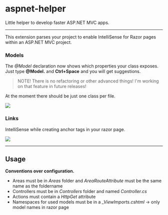 # aspnet-helper
Little helper to develop faster ASP.NET MVC apps.

---

This extension parses your project to enable IntelliSense for Razor pages within an ASP.NET MVC project.

### Models

The *@Model* declaration now shows which properties your class exposes.
Just type **@Model.** and **Ctrl+Space** and you will get suggestions.

> NOTE! There is no refactoring or other advanced things! I'm working on that feature in future releases!

At the moment there should be just one class per file.

![](https://raw.githubusercontent.com/schneiderpat/aspnet-helper/master/images/ModelDemo.gif)

### Links

IntelliSense while creating anchor tags in your razor page.

![](https://raw.githubusercontent.com/schneiderpat/aspnet-helper/master/images/IntelliSenseDemo.gif)

---

## Usage

**Conventions over configuration.**

* Areas must be in *Areas* folder and *AreaRouteAttribute* must be the same name as the foldername
* Controllers must be in *Controllers* folder and named *<Name>Controller.cs*
* Actions must contain a *HttpGet* attribute
* Namespaces for used models must be in a *_ViewImports.cshtml* -> only model names in razor page
